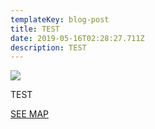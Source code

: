 ```yaml
---
templateKey: blog-post
title: TEST
date: 2019-05-16T02:28:27.711Z
description: TEST
---
```

![](/img/mstile-150x150.png)

TEST

[SEE MAP](/map?layer=Advisory&feature=0)
